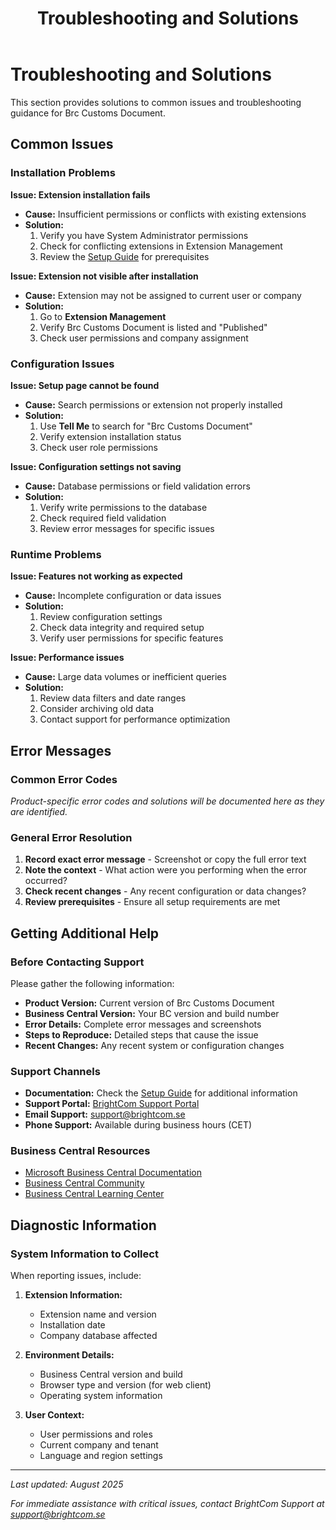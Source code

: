 ﻿---
title: "Troubleshooting and Solutions"
description: "Common issues and solutions for Brc Customs Document"
weight: 20
---

# Troubleshooting and Solutions

This section provides solutions to common issues and troubleshooting guidance for Brc Customs Document.

## Common Issues

### Installation Problems

**Issue: Extension installation fails**
- **Cause:** Insufficient permissions or conflicts with existing extensions
- **Solution:** 
  1. Verify you have System Administrator permissions
  2. Check for conflicting extensions in Extension Management
  3. Review the [Setup Guide](../setup/) for prerequisites

**Issue: Extension not visible after installation**
- **Cause:** Extension may not be assigned to current user or company
- **Solution:**
  1. Go to **Extension Management**
  2. Verify Brc Customs Document is listed and "Published"
  3. Check user permissions and company assignment

### Configuration Issues

**Issue: Setup page cannot be found**
- **Cause:** Search permissions or extension not properly installed
- **Solution:**
  1. Use **Tell Me** to search for "Brc Customs Document"
  2. Verify extension installation status
  3. Check user role permissions

**Issue: Configuration settings not saving**
- **Cause:** Database permissions or field validation errors
- **Solution:**
  1. Verify write permissions to the database
  2. Check required field validation
  3. Review error messages for specific issues

### Runtime Problems

**Issue: Features not working as expected**
- **Cause:** Incomplete configuration or data issues
- **Solution:**
  1. Review configuration settings
  2. Check data integrity and required setup
  3. Verify user permissions for specific features

**Issue: Performance issues**
- **Cause:** Large data volumes or inefficient queries
- **Solution:**
  1. Review data filters and date ranges
  2. Consider archiving old data
  3. Contact support for performance optimization

## Error Messages

### Common Error Codes

*Product-specific error codes and solutions will be documented here as they are identified.*

### General Error Resolution

1. **Record exact error message** - Screenshot or copy the full error text
2. **Note the context** - What action were you performing when the error occurred?
3. **Check recent changes** - Any recent configuration or data changes?
4. **Review prerequisites** - Ensure all setup requirements are met

## Getting Additional Help

### Before Contacting Support

Please gather the following information:

- **Product Version:** Current version of Brc Customs Document
- **Business Central Version:** Your BC version and build number
- **Error Details:** Complete error messages and screenshots
- **Steps to Reproduce:** Detailed steps that cause the issue
- **Recent Changes:** Any recent system or configuration changes

### Support Channels

- **Documentation:** Check the [Setup Guide](../setup/) for additional information
- **Support Portal:** [BrightCom Support Portal](https://support.brightcom.se)
- **Email Support:** support@brightcom.se
- **Phone Support:** Available during business hours (CET)

### Business Central Resources

- [Microsoft Business Central Documentation](https://docs.microsoft.com/dynamics365/business-central/)
- [Business Central Community](https://community.dynamics.com/business/)
- [Business Central Learning Center](https://docs.microsoft.com/learn/dynamics365/business-central)

## Diagnostic Information

### System Information to Collect

When reporting issues, include:

1. **Extension Information:**
   - Extension name and version
   - Installation date
   - Company database affected

2. **Environment Details:**
   - Business Central version and build
   - Browser type and version (for web client)
   - Operating system information

3. **User Context:**
   - User permissions and roles
   - Current company and tenant
   - Language and region settings

---

*Last updated: August 2025*

*For immediate assistance with critical issues, contact BrightCom Support at support@brightcom.se*
